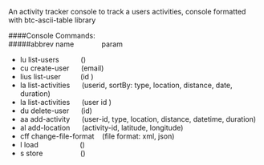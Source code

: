 An activity tracker console to track a users activities, console formatted with btc-ascii-table library

####Console Commands:   
#####abbrev name &nbsp; &nbsp;&nbsp;&nbsp;&nbsp;&nbsp;&nbsp;&nbsp;&nbsp;&nbsp;&nbsp;&nbsp;param
* lu list-users &nbsp; &nbsp;&nbsp;&nbsp;&nbsp; &nbsp;&nbsp;&nbsp;()  
* cu create-user &nbsp; &nbsp;&nbsp;&nbsp;(email)   
* lius list-user 	&nbsp; &nbsp;&nbsp;&nbsp;&nbsp;&nbsp;&nbsp;&nbsp;(id  )   
* la list-activities &nbsp;&nbsp;&nbsp;&nbsp;&nbsp;(userid, sortBy: type, location, distance, date, duration)   
* la list-activities &nbsp; &nbsp;&nbsp;&nbsp;(user id  )   
* du delete-user 	&nbsp; &nbsp;&nbsp;&nbsp;(id)   
* aa add-activity 	&nbsp; &nbsp;&nbsp;&nbsp;(user-id, type, location, distance, datetime, duration)   
* al add-location 	&nbsp; &nbsp;&nbsp;&nbsp;(activity-id, latitude, longitude)   
* cff change-file-format &nbsp; &nbsp;(file format: xml, json)   
* l load 	&nbsp; &nbsp;&nbsp;&nbsp;&nbsp; &nbsp;&nbsp;&nbsp;&nbsp; &nbsp;&nbsp;&nbsp;&nbsp; &nbsp;&nbsp;&nbsp;()   
* s store   &nbsp; &nbsp;&nbsp;&nbsp;&nbsp; &nbsp;&nbsp;&nbsp;&nbsp; &nbsp;&nbsp;&nbsp;&nbsp; &nbsp;()
